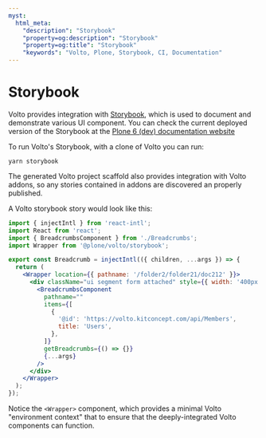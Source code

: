 ```yaml
---
myst:
  html_meta:
    "description": "Storybook"
    "property=og:description": "Storybook"
    "property=og:title": "Storybook"
    "keywords": "Volto, Plone, Storybook, CI, Documentation"
---
```


# Storybook

Volto provides integration with [Storybook][1], which is used to document and
demonstrate various UI component. You can check the current deployed version of
the Storybook at the [Plone 6 (dev) documentation website][2]

[1]: https://storybook.js.org/
[2]: https://6.docs.plone.org/storybook/


To run Volto's Storybook, with a clone of Volto you can run:

```
yarn storybook
```

The generated Volto project scaffold also provides integration with Volto
addons, so any stories contained in addons are discovered an properly
published.

A Volto storybook story would look like this:

```jsx
import { injectIntl } from 'react-intl';
import React from 'react';
import { BreadcrumbsComponent } from './Breadcrumbs';
import Wrapper from '@plone/volto/storybook';

export const Breadcrumb = injectIntl(({ children, ...args }) => {
  return (
    <Wrapper location={{ pathname: '/folder2/folder21/doc212' }}>
      <div className="ui segment form attached" style={{ width: '400px' }}>
        <BreadcrumbsComponent
          pathname=""
          items={[
            {
              '@id': 'https://volto.kitconcept.com/api/Members',
              title: 'Users',
            },
          ]}
          getBreadcrumbs={() => {}}
          {...args}
        />
      </div>
    </Wrapper>
  );
});
```

Notice the `<Wrapper>` component, which provides a minimal Volto "environment context" that to ensure that the deeply-integrated Volto components can function.
